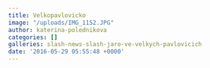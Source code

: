 ```yaml
---
title: Velkopavlovicko
image: "/uploads/IMG_1152.JPG"
author: katerina-polednikova
categories: []
galleries: slash-news-slash-jaro-ve-velkych-pavlovicich
date: '2016-05-29 05:55:48 +0000'
---
```

